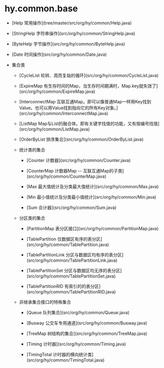 # hy.common.base



<ul>
    <li><p>[Help 常用操作](tree/master/src/org/hy/common/Help.java)</p></li>
    <li><p>[StringHelp 字符串操作](src/org/hy/common/StringHelp.java)</p></li>
    <li><p>[ByteHelp 字节操作](src/org/hy/common/ByteHelp.java)</p></li>
    <li><p>[Date 时间操作](src/org/hy/common/Date.java)</p></li>
    <li><p>集合类</p></li>
    <ul>
        <li><p>[CycleList 轮转、周而复始的循环](src/org/hy/common/CycleList.java)</p></li>
        <li><p>[ExpireMap 有生存时间的Map，当生存时间期满时，Map.key就失效了](src/org/hy/common/ExpireMap.java)</p></li>
        <li><p>[InterconnectMap 互联互通Map。即可以像普通Map一样用Key找到Value。也可以用Value找到指向它的所有Key对象。](src/org/hy/common/InterconnectMap.java)</p></li>
        <li><p>[ListMap Map与List的融合体。即有关键字找值的功能，又有按编号找值](src/org/hy/common/ListMap.java)</p></li>
        <li><p>[OrderByList 排序集合](src/org/hy/common/OrderByList.java)</p></li>
        <li><p>统计类的集合</p></li>
        <ul>
            <li><p>[Counter 计数器](src/org/hy/common/Counter.java)</p></li>
            <li><p>[CounterMap 计数器Map -- 互联互通Map的子类](src/org/hy/common/CounterMap.java)</p></li>
            <li><p>[Max 最大值统计及分类最大值统计](src/org/hy/common/Max.java)</p></li>
            <li><p>[Min 最小值统计及分类最小值统计](src/org/hy/common/Min.java)</p></li>
            <li><p>[Sum 合计器](src/org/hy/common/Sum.java)</p></li>
        </ul>
        <li><p>分区类的集合</p></li>
        <ul>
            <li><p>[PartitionMap 表分区接口](src/org/hy/common/PartitionMap.java)</p></li>
            <li><p>[TablePartition 仅数据区有序的表分区](src/org/hy/common/TablePartition.java)</p></li>
            <li><p>[TablePartitionLink 分区与数据区均有序的表分区](src/org/hy/common/TablePartitionLink.java)</p></li>
            <li><p>[TablePartitionSet 分区与数据区均无序的表分区](src/org/hy/common/TablePartitionSet.java)</p></li>
            <li><p>[TablePartitionRID 有索引的的表分区](src/org/hy/common/TablePartitionRID.java)</p></li>
        </ul>
        <li><p>非继承集合接口的特殊集合</p></li>
        <ul>
            <li><p>[Queue 队列集合](src/org/hy/common/Queue.java)</p></li>
            <li><p>[Busway 公交车专用通道](src/org/hy/common/Busway.java)</p></li>
            <li><p>[TreeMap 树结构的集合](src/org/hy/common/TreeMap.java)</p></li>
            <li><p>[Timing 计时器](src/org/hy/common/Timing.java)</p></li>
            <li><p>[TimingTotal 计时器的横向统计类](src/org/hy/common/TimingTotal.java)</p></li>
        </ul>
    </ul>
</ul>